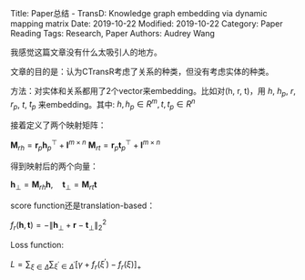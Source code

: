 Title: Paper总结 - TransD: Knowledge graph embedding via dynamic mapping matrix
Date: 2019-10-22
Modified: 2019-10-22
Category: Paper Reading
Tags: Research, Paper
Authors: Audrey Wang

我感觉这篇文章没有什么太吸引人的地方。

文章的目的是：认为CTransR考虑了关系的种类，但没有考虑实体的种类。

方法：对实体和关系都用了2个vector来embedding。比如对(h, r, t)，用 $h$, $h_p$, $r$, $r_p$, $t$, $t_p$ 来embedding。其中: $h, h_{p} \in R^{m}, t, t_{p} \in R^{n}$

接着定义了两个映射矩阵：

$\mathbf{M}_{r h}=\mathbf{r}_{p} \mathbf{h}_{p}^{\top}+\mathbf{I}^{m \times n}$
$\mathbf{M}_{r t}=\mathbf{r}_{p} \mathbf{t}_{p}^{\top}+\mathbf{I}^{m \times n}$

得到映射后的两个向量：

$\mathbf{h}_{\perp}=\mathbf{M}_{r h} \mathbf{h}, \quad \mathbf{t}_{\perp}=\mathbf{M}_{r t} \mathbf{t}$

score function还是translation-based：

$f_{r}(\mathbf{h}, \mathbf{t})=-\left\|\mathbf{h}_{\perp}+\mathbf{r}-\mathbf{t}_{\perp}\right\|_{2}^{2}$

Loss function:

$L=\sum_{\xi \in \Delta} \sum_{\xi^{\prime} \in \Delta^{\prime}}\left[\gamma+f_{r}\left(\xi^{\prime}\right)-f_{r}(\xi)\right]_{+}$
